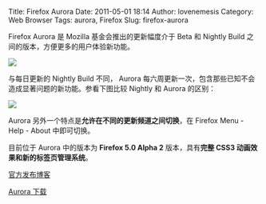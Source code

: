 Title: Firefox Aurora
Date: 2011-05-01 18:14
Author: lovenemesis
Category: Web Browser
Tags: aurora, Firefox
Slug: firefox-aurora

Firefox Aurora 是 Mozilla 基金会推出的更新幅度介于 Beta 和 Nightly Build
之间的版本，方便更多的用户体验新功能。

[![](http://linuxtoy.org/img/2011/05/aurora210.png)](http://linuxtoy.org/img/2011/05/aurora210.png)

与每日更新的 Nightly Build 不同， Aurora
每六周更新一次，包含那些已知不会造成显著问题的新功能。参看下图比较
Nightly 和 Aurora 的区别：

[![](http://linuxtoy.org/img/2011/05/release3-nq8.png)](http://linuxtoy.org/img/2011/05/release3-nq8.png)

Aurora 另外一个特点是**允许在不同的更新频道之间切换**，在 Firefox Menu -
Help - About 中即可切换。

目前位于 Aurora 中的版本为 **Firefox 5.0 Alpha 2** 版本，具有**完整 CSS3
动画效果和新的标签页管理系统**。

[官方发布博客](http://hacks.mozilla.org/2011/04/aurora/)

[Aurora 下载](http://www.mozilla.com/zh-CN/firefox/channel/)
